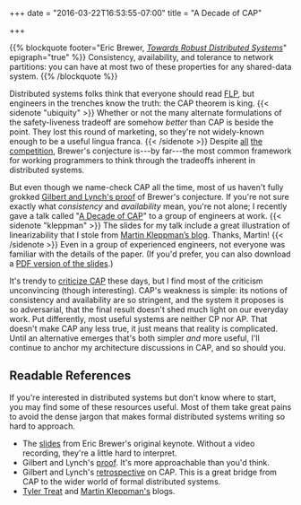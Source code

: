 +++
date = "2016-03-22T16:53:55-07:00"
title = "A Decade of CAP"

+++

{{% blockquote
    footer="Eric Brewer, <cite>[Towards Robust Distributed Systems](http://www.cs.berkeley.edu/~brewer/cs262b-2004/PODC-keynote.pdf)</cite>"
    epigraph="true"
%}}
Consistency, availability, and tolerance to network partitions: you can have at
most two of these properties for any shared-data system.
{{% /blockquote %}}

Distributed systems folks think that everyone should read [FLP][], but engineers
in the trenches know the truth: the CAP theorem is king.
{{< sidenote "ubiquity" >}}
Whether or not the many alternate formulations of the safety-liveness tradeoff
are somehow <em>better</em> than CAP is beside the point. They lost this round
of marketing, so they're not widely-known enough to be a useful lingua franca.
{{< /sidenote >}}
Despite [all][PACELC] [the][HAT] [competition][delay-sensitivity], Brewer's
conjecture is---by far---the most common framework for working programmers to
think through the tradeoffs inherent in distributed systems.

But even though we name-check CAP all the time, most of us haven't fully grokked
[Gilbert and Lynch's proof][proof] of Brewer's conjecture. If you're not sure
exactly what *consistency* and *availability* mean, you're not alone; I recently
gave a talk called "[A Decade of CAP][speakerdeck]" to a group of engineers at
work.
{{< sidenote "kleppman" >}}
The slides for my talk include a great illustration of linearizability that I
stole from <a
href="https://martin.kleppmann.com/2015/05/11/please-stop-calling-databases-cp-or-ap.html">Martin
Kleppman&rsquo;s blog</a>. Thanks, Martin!
{{< /sidenote >}}
Even in a group of experienced engineers, not everyone was familiar with the
details of the paper. (If you'd prefer, you can also download a [PDF version of
the slides][preso].)

It's trendy to [criticize CAP][delay-sensitivity] these days, but I find most of
the criticism unconvincing (though interesting). CAP's weakness is simple: its
notions of consistency and availability are so stringent, and the system it
proposes is so adversarial, that the final result doesn't shed much light on our
everyday work.  Put differently, most useful systems are neither CP nor AP. That
doesn't make CAP any less true, it just means that reality is complicated. Until
an alternative emerges that's both simpler *and* more useful, I'll continue to
anchor my architecture discussions in CAP, and so should you.

## Readable References

If you're interested in distributed systems but don't know where to start, you
may find some of these resources useful. Most of them take great pains to avoid
the dense jargon that makes formal distributed systems writing so hard to
approach.

* The [slides][cap] from Eric Brewer's original keynote. Without a video
  recording, they're a little hard to interpret.
* Gilbert and Lynch's [proof][]. It's more approachable than you'd think.
* Gilbert and Lynch's [retrospective][] on CAP. This is a great bridge from CAP
  to the wider world of formal distributed systems.
* [Tyler Treat][] and [Martin Kleppman's][] blogs.

[FLP]: https://groups.csail.mit.edu/tds/papers/Lynch/jacm85.pdf
[HAT]: http://www.bailis.org/papers/hat-hotos2013.pdf
[Martin Kleppman's]: https://martin.kleppmann.com/
[PACELC]: http://cs-www.cs.yale.edu/homes/dna/papers/abadi-pacelc.pdf
[Tyler Treat]: http://bravenewgeek.com/
[cap]: http://www.cs.berkeley.edu/~brewer/cs262b-2004/PODC-keynote.pdf
[delay-sensitivity]: http://arxiv.org/pdf/1509.05393v2.pdf
[preso]: /docs/decade-of-cap.pdf
[proof]: https://www.comp.nus.edu.sg/~gilbert/pubs/BrewersConjecture-SigAct.pdf
[retrospective]: https://groups.csail.mit.edu/tds/papers/Gilbert/Brewer2.pdf
[speakerdeck]: https://speakerdeck.com/akshayjshah/a-decade-of-cap
